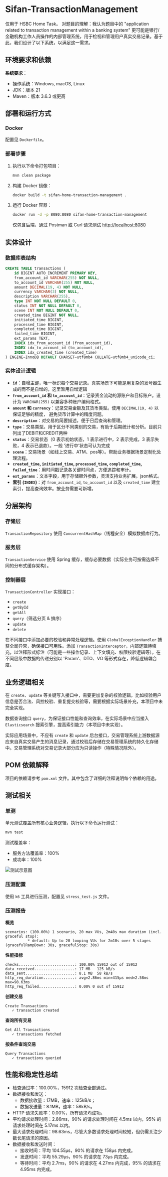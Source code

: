 
# Sifan-TransactionManagement
仅用于 HSBC Home Task。
对题目的理解：我认为题目中的 "application related to transaction management within a banking system" 更可能是银行/金融机构工作人员操作的内部管理系统，用于检视和管理用户真实交易记录。基于此，我们设计了以下系统，以满足这一需求。

## 环境要求和依赖

**系统要求**：
- 操作系统：Windows, macOS, Linux
- JDK：版本 21
- Maven：版本 3.6.3 或更高

## 部署和运行方式

### Docker

配置见 `Dockerfile`。

### 部署步骤

1. 执行以下命令打包项目：
    ```sh
    mvn clean package
    ```

2. 构建 Docker 镜像：
    ```sh
    docker build -t sifan-home-transaction-management .
    ```

3. 运行 Docker 容器：
    ```sh
    docker run -d -p 8080:8080 sifan-home-transaction-management
    ```
    仅包含后端，通过 Postman 或 Curl 请求测试 [http://localhost:8080](http://localhost:8080)

## 实体设计

### 数据库表结构

```sql
CREATE TABLE transactions (
    id BIGINT AUTO_INCREMENT PRIMARY KEY,
    from_account_id VARCHAR(255) NOT NULL,
    to_account_id VARCHAR(255) NOT NULL,
    amount DECIMAL(19, 4) NOT NULL,
    currency VARCHAR(3) NOT NULL,
    description VARCHAR(255),
    type INT NOT NULL DEFAULT 0,
    status INT NOT NULL DEFAULT 0,
    scene INT NOT NULL DEFAULT 0,
    created_time BIGINT NOT NULL,
    initiated_time BIGINT,
    processed_time BIGINT,
    completed_time BIGINT,
    failed_time BIGINT,
    ext_params TEXT,
    INDEX idx_from_account_id (from_account_id),
    INDEX idx_to_account_id (to_account_id),
    INDEX idx_created_time (created_time)
) ENGINE=InnoDB DEFAULT CHARSET=utf8mb4 COLLATE=utf8mb4_unicode_ci;
```

### 实体设计逻辑

- **`id`**：自增主键，唯一标识每个交易记录。真实场景下可能是用复杂的发号器生成的而不是自增的，这里暂用自增逻辑
- **`from_account_id` 和 `to_account_id`**：记录资金流动的源账户和目标账户。设计为 `VARCHAR(255)` 以兼容多种账户编码格式。
- **`amount` 和 `currency`**：记录交易金额及其货币类型。使用 `DECIMAL(19, 4)` 以保证足够的精度， 避免货币计算中的精度问题。
- **`description`**：对交易的简要描述，便于日后查询和管理。
- **`type`**：交易类型。用于区分不同类别的交易，有助于后期统计和分析。目前只列出了DEBIT和CREDIT两种
- **`status`**：交易状态（0 表示初始状态，1 表示进行中，2 表示完成，3 表示失败，4 表示已退款）。一般 ’进行中‘状态可认为完成
- **`scene`**：交易场景（如线上交易、ATM、pos等）。帮助业务根据场景定制化处理流程。
- **`created_time`, `initiated_time`, `processed_time`, `completed_time`, `failed_time`**：用时间戳记录各关键时间点，方便追踪和审计。
- **`ext_params`**：文本字段，用于存储额外参数，灵活支持业务扩展。json格式。
- **索引 (`INDEX`)**：对 `from_account_id`, `to_account_id` 以及 `created_time` 建立索引，提高查询效率。按业务需要可新增。

## 分层架构

### 存储层

`TransactionRepository` 使用 `ConcurrentHashMap`（线程安全）模拟数据库行为。

### 服务层

`TransactionService` 使用 Spring 缓存，缓存必要数据（实际业务可按需选择不同的分布式缓存架构）。

### 控制器层

`TransactionController` 实现接口：
- `create`
- `getById`
- `getAll`
- `query`（筛选分页 & 排序）
- `update`
- `delete`

在不同接口中添加必要的校验和异常处理逻辑。使用 `GlobalExceptionHandler` 捕获全局异常，确保接口可用性。添加 `TransactionInterceptor`，内部逻辑待填充，以注释形式标注（可能是一些操作记录、上下文填充、权限校验逻辑等）。在不同层级中数据的传递分别以 'Param'、DTO、VO 等形式存在，降低逻辑耦合度。

## 业务逻辑相关

在 `create`、`update` 等关键写入接口中，需要更加复杂的校验逻辑，比如校验用户信息是否合法、风控校验、重复提交校验等，需要根据实际场景补充，本项目中未完全实现。

数据查询接口 `query`，为保证接口性能和查询效率，在实际场景中应当接入 `Elasticsearch` 搜索引擎，提高索引能力（本项目中未实现）。

实际应用场景中，不应有 `create` 和 `update` 后台接口，交易管理系统上游数据源应来自真实交易产生的消息记录，通过校验后存储在交易管理系统的持久化存储中。交易管理系统对交易记录大部分应为只读操作（特殊情况除外）。

## POM 依赖解释

项目的依赖请参考 `pom.xml` 文件。其中包含了详细的注释说明每个依赖的用途。

## 测试相关

### 单测

单元测试覆盖所有核心业务逻辑，执行以下命令运行测试：

```sh
mvn test
```

测试覆盖率：
- 服务方法覆盖率：100%
- 成功率：100%

![测试示意图](https://github.com/user-attachments/assets/08151e1d-ded5-4092-9d20-e02d0df091c0)

### 压测配置

使用 `k6` 工具进行压测，配置见 `stress_test.js` 文件。

### 压测报告

**概览**

```
scenarios: (100.00%) 1 scenario, 20 max VUs, 2m40s max duration (incl. graceful stop):
          * default: Up to 20 looping VUs for 2m10s over 5 stages (gracefulRampDown: 30s, gracefulStop: 30s)
```

**性能指标**

```
checks.........................: 100.00% 15912 out of 15912
data_received..................: 17 MB   125 kB/s
data_sent......................: 8.1 MB  58 kB/s
http_req_duration..............: avg=2.86ms min=415µs med=2.58ms max=98.63ms 
http_req_failed................: 0.00% 0 out of 15912
```

**创建交易**

```
Create Transactions
   ✓ transaction created
```

**查询所有交易**

```
Get All Transactions
   ✓ transactions fetched
```

**按条件查询交易**

```
Query Transactions
   ✓ transactions queried
```

## 性能和稳定性总结

- 检查通过率：100.00%，15912 次检查全部通过。
- 数据接收和发送：
  - 数据接收量：17MB，速率：125kB/s；
  - 数据发送量：8.1MB，速率：58kB/s。
- HTTP 请求失败率：0.00%，所有请求均成功。
- 平均请求处理时间：2.86ms，90% 的请求处理时间在 4.5ms 以内，95% 的请求处理时间在 5.17ms 以内。
- 最大请求处理时间：98.63ms，尽管大多数请求处理时间较短，但仍需关注少数长尾请求的原因。
- 数据接收和发送时间：
  - 接收时间：平均 104.55µs，90% 的请求在 158µs 内完成。
  - 发送时间：平均 55.29µs，90% 的请求在 73µs 内完成。
  - 等待时间：平均 2.7ms，90% 的请求在 4.27ms 内完成，95% 的请求在 4.95ms 内完成。

